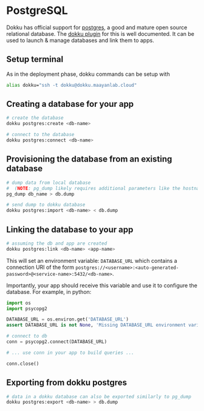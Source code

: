 # PostgreSQL

Dokku has official support for [postgres](https://www.postgresql.org/), a good and mature open source relational database. The [dokku plugin](https://github.com/dokku/dokku-postgres) for this is well documented. It can be used to launch & manage databases and link them to apps.

## Setup terminal

As in the deployment phase, dokku commands can be setup with
```bash
alias dokku="ssh -t dokku@dokku.maayanlab.cloud"
```

## Creating a database for your app

```bash
# create the database
dokku postgres:create <db-name>

# connect to the database
dokku postgres:connect <db-name>
```

## Provisioning the database from an existing database

```bash
# dump data from local database
#  (NOTE: pg_dump likely requires additional parameters like the hostname, username & password to local db)
pg_dump db_name > db.dump

# send dump to dokku database
dokku postgres:import <db-name> < db.dump
```

## Linking the database to your app

```bash
# assuming the db and app are created
dokku postgres:link <db-name> <app-name>
```

This will set an environment variable: `DATABASE_URL` which contains a connection URI of the form `postgres://<username>:<auto-generated-password>@<service-name>:5432/<db-name>`.

Importantly, your app should receive this variable and use it to configure the database. For example, in python:

```python
import os
import psycopg2

DATABASE_URL = os.environ.get('DATABASE_URL')
assert DATABASE_URL is not None, 'Missing DATABASE_URL environment variable to connect to the database'

# connect to db
conn = psycopg2.connect(DATABASE_URL)

# ... use conn in your app to build queries ...

conn.close()
```

## Exporting from dokku postgres

```bash
# data in a dokku database can also be exported similarly to pg_dump
dokku postgres:export <db-name> > db.dump
```
